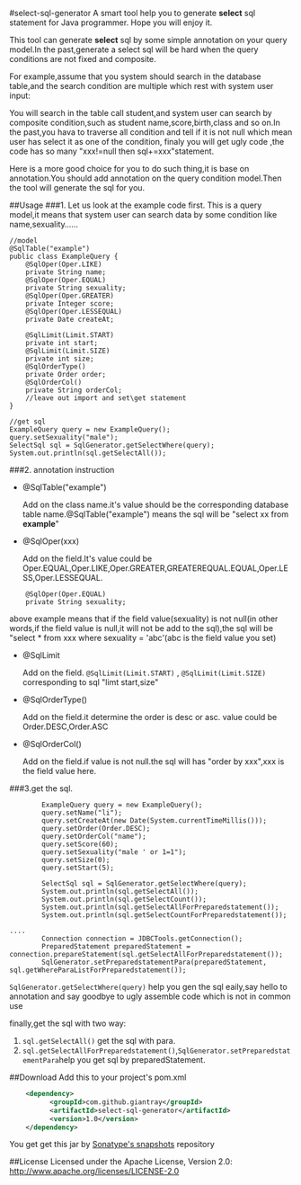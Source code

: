 #select-sql-generator
A smart tool help you to generate **select** sql statement for Java programmer. Hope you will enjoy it.

This tool can generate **select** sql by some simple annotation on your query model.In  the past,generate a select sql will be hard when the query conditions are not fixed and composite.

For example,assume that you system should search in the database table,and the search condition are multiple which rest with system user input:

You will search in the table call student,and system user can search by composite condition,such as student name,score,birth,class and so on.In the past,you hava to traverse all condition and tell if it is not null which mean user has select it as one of the condition, finaly you will get ugly code ,the code has so many "xxx!=null then sql+=xxx"statement.

Here is a more good choice for you to do such thing,it is base on annotation.You should add annotation on the query condition model.Then the tool will generate the sql for you.

##Usage
###1. Let us look at the example code first.
This is a query model,it means that system user can search data by some condition like name,sexuality……
```
//model
@SqlTable("example")
public class ExampleQuery {
	@SqlOper(Oper.LIKE)
	private String name;
	@SqlOper(Oper.EQUAL)
	private String sexuality;
	@SqlOper(Oper.GREATER)
	private Integer score;
	@SqlOper(Oper.LESSEQUAL)
	private Date createAt;

	@SqlLimit(Limit.START)
	private int start;
	@SqlLimit(Limit.SIZE)
	private int size;
	@SqlOrderType()
	private Order order;
	@SqlOrderCol()
	private String orderCol;
	//leave out import and set\get statement
}

//get sql 
ExampleQuery query = new ExampleQuery();
query.setSexuality("male");
SelectSql sql = SqlGenerator.getSelectWhere(query);
System.out.println(sql.getSelectAll());

```
###2. annotation instruction
- @SqlTable("example")

	Add on the class name.it's value should be the corresponding database table name.@SqlTable("example") means the sql will be "select xx from **example**"

- @SqlOper(xxx)

	Add on the field.It's value could be Oper.EQUAL,Oper.LIKE,Oper.GREATER,GREATEREQUAL.EQUAL,Oper.LESS,Oper.LESSEQUAL.
```
	@SqlOper(Oper.EQUAL)
	private String sexuality;
```
above example means that if the field value(sexuality) is not null(in other words,if the field value is null,it will not be add to the sql),the sql will be "select * from xxx where sexuality = 'abc'(abc is the field value you set)

- @SqlLimit

	Add on the field. `@SqlLimit(Limit.START)` , `@SqlLimit(Limit.SIZE)` corresponding to sql "limt start,size"

- @SqlOrderType()

	Add on the field.it determine the order is desc or asc. value could be Order.DESC,Order.ASC

- @SqlOrderCol()

	Add on the field.if value is not null.the sql will has "order by xxx",xxx is the field value here.

###3.get the sql.
```
		ExampleQuery query = new ExampleQuery();
		query.setName("li");
		query.setCreateAt(new Date(System.currentTimeMillis()));
		query.setOrder(Order.DESC);
		query.setOrderCol("name");
		query.setScore(60);
		query.setSexuality("male ' or 1=1");
		query.setSize(0);
		query.setStart(5);

		SelectSql sql = SqlGenerator.getSelectWhere(query);
		System.out.println(sql.getSelectAll());
		System.out.println(sql.getSelectCount());
		System.out.println(sql.getSelectAllForPreparedstatement());
		System.out.println(sql.getSelectCountForPreparedstatement());

....
		Connection connection = JDBCTools.getConnection();
		PreparedStatement preparedStatement = connection.prepareStatement(sql.getSelectAllForPreparedstatement());
		SqlGenerator.setPreparedstatementPara(preparedStatement, sql.getWhereParaListForPreparedstatement());

```

`SqlGenerator.getSelectWhere(query)` help you gen the sql eaily,say hello to annotation and say goodbye to ugly assemble code which is not in common use

finally,get the sql with two way:

1. `sql.getSelectAll()` get the sql with para.
2. `sql.getSelectAllForPreparedstatement()`,`SqlGenerator.setPreparedstatementPara`help you get sql by preparedStatement.

##Download
Add this to your project's pom.xml
```xml
	<dependency>
		  <groupId>com.github.giantray</groupId>
		  <artifactId>select-sql-generator</artifactId>
		  <version>1.0</version>
	</dependency>
```

You get get this jar by [Sonatype's snapshots](https://oss.sonatype.org) repository 


##License
Licensed under the Apache License, Version 2.0: http://www.apache.org/licenses/LICENSE-2.0

 [snap]: https://oss.sonatype.org/content/repositories/snapshots/